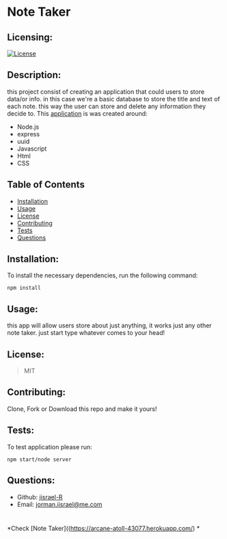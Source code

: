 # Note Taker
  
  
  ## Licensing:
  [![License](https://img.shields.io/badge/license-MIT-blue)](https://shields.io)
  
  ## Description:
  this project consist of creating an application that could users to store
  data/or info. in this case we're a basic database to store the title and 
  text of each note. this way the user can store and delete any information
  they decide to. This [application](https://arcane-atoll-43077.herokuapp.com/) is was created around:

  - Node.js
  - express
  - uuid
  - Javascript
  - Html
  - CSS

  ## Table of Contents 
  - [Installation](#installation)
  - [Usage](#usage)
  - [License](#license)
  - [Contributing](#contributing)
  - [Tests](#tests)
  - [Questions](#questions)
  
  ## Installation:
  To install the necessary dependencies, run the following command:

    npm install
  
 
  ## Usage:
  this app will allow users store about just anything, it works just any other note taker. just start type whatever comes to your head!
  ## License:
 > MIT
  ## Contributing:
  Clone, Fork or Download this repo and make it yours!
  ## Tests:
  To test application please run:
   
    npm start/node server
  
  ## Questions:
  - Github: [jisrael-R](https://github.com/jisrael-R)
  - Email: jorman.iisrael@me.com 
  
  
 
#
  
  *Check [Note Taker]((https://arcane-atoll-43077.herokuapp.com/) *

